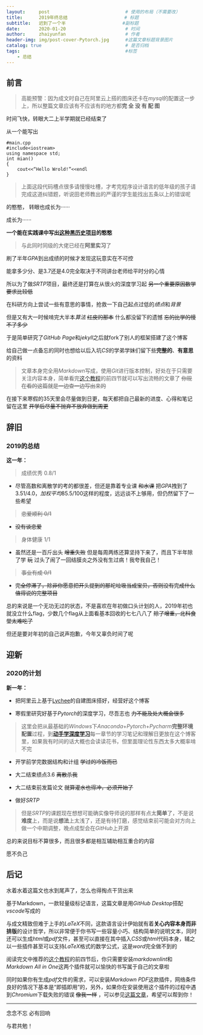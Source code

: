 ```yaml
---
layout:     post                            # 使用的布局（不需要改）
title:      2019年终总结                     # 标题 
subtitle:   迟到了一个半                     #副标题
date:       2020-01-20                      # 时间
author:     zhaiyunfan                      # 作者
header-img: img/post-cover-Pytorch.jpg      #这篇文章标题背景图片
catalog: true                               # 是否归档
tags:                                       #标签
    - 总结
---
```


## 前言

>高能预警：因为成文时自己在阿里云上搭的图床还卡在*mysql*的配置这一步上，所以整篇文章应该有不应该有的地方都**完 全 没 有 配 图**

时间飞快，转眼大二上半学期就已经结束了

从一个能写出

    #main.cpp
    #include<iostream>
    using namespace std;
    int mian()
    {
        cout<<“Hello Wrold!”<<endl
    }

>上面这段代码槽点很多请慢慢吐槽，才考完程序设计语言的低年级的孩子请完成这道纠错题，听说田老师教出的严谨的学生能找出五条以上的错误呢

的憨憨，
转眼也成长为······

成长为······

**一个能在实践课中写出[这种黑历史项目](https://github.com/zhaiyunfan/Practice-of-Bank-Management-System)的憨憨**

>与此同时同级的大佬已经在**阿里实习**了

刷了半年*GPA*到出成绩的时候才发现这玩意实在不可控

能拿多少分、是3.7还是4.0完全取决于不同讲台老师给平时分的心情

所以为了做*SRTP*项目，最终还是打算在从很火的深度学习起 ~~另一个重要原因数学要求比较低~~

在科研方向上尝试一些有意思的事情，抢救一下自己起点过低的*绩点*和*背景*

但是又有大一时候啃完大半本*算法* ~~红皮的那本~~ 什么都没留下的遗憾 ~~忘的比学的慢不了多少~~

于是简单研究了*GitHub Page*和*jekyll*之后就fork了别人的框架搭建了这个博客

给自己做一点备忘的同时也想给以后入坑*CS*的学弟学妹们留下些**完整的**、**有意思**的资料

>文章本身完全用*Markdown*写成，使用*Git*进行版本控制，好处在于只需要关注内容本身，简单看完[这个教程](https://zhuanlan.zhihu.com/p/56699805)的前四节就可以写出流畅的文章了 ~~你现在看的这篇就是一边查一边写出来的~~

在接下来寒假的35天里会尽量做到日更，每天都把自己最新的进度、心得和笔记留在这里 ~~开学后尽量不抛弃不放弃做到周更~~

## 辞旧

### 2019的总结

**这一年：**

>成绩优秀 0.8/1

* 尽管高数和离散学的考的都很差，但还是靠着专业课 ~~和水课~~ 把*GPA*拽到了3.51/4.0，*加权平均*85.5/100这样的程度，远远谈不上够用，但仍然留下了一些希望

>~~恋爱顺利 0/1~~

* ~~没有谈恋爱~~

>身体健康 1/1

* 虽然还是一百斤出头 ~~增重失败~~ 但是每周两练还算坚持下来了，而且下半年除了学 ~~玩~~ 过头了闹了一回结膜炎之外没有生过病！我夸我自己！

>~~事业有成 0/1~~

* ~~完全停滞了，除非你愿意把开头提到的那坨垃圾当成宝贝，否则没有完成什么值得说的完整项目~~

总的来说是一个无功无过的状态，不是喜欢在年初做口头计划的人，2019年初也就没立什么flag，少数几个flag从上面看基本回收的七七八八了 ~~除了增重，北科食堂太难吃了~~

但还是要对年初的自己说声抱歉，今年又辜负时间了呢

## 迎新

### 2020的计划

**新一年：**

* 把阿里云上基于[Lychee](https://github.com/LycheeOrg/Lychee)的自建图床搭好，经营好这个博客

* 寒假里研究好基于*Pytorch*的深度学习，尽吾志也 ~~力不能及处大概会很多~~

>这里会把从最基础的*Windows*下*Anaconda*+*Pytorch*+*Pycharm***完整环境配置**过程，到[**动手学深度学习**](https://tangshusen.me/Dive-into-DL-PyTorch/#/)每一章节的学习笔记和理解日更放在这个博客里，如果我有时间的话大概也会读读花书，但里面理论性东西太多大概率啃不完

* 开学前学完数据结构和计组 ~~学过的冷饭而已~~

* 大二结束绩点3.6 ~~离散杀我~~

* 大二结束前发篇论文 ~~就算灌水也得冲，必须开始了~~

* 做好*SRTP*

>但是*SRTP*的课题现在想想可能确实像导师说的那样有点太**简单**了，不是说**难度**上，而是说**想法**上太浅了，还是有待打磨，感觉结束前可能会对方向上做一个中期调整，晚点成型会在*GitHub*上开源

总的来说目标不算很多，而且很多都是相互辅助相互重合的内容

愿不负己

## 后记

水着水着这篇文也水到尾声了，怎么也得掏点干货出来

基于Markdown，一款轻量级标记语言，这篇文章是用*GitHub Desktop*搭配*vscode*写成的

与成文精致但难于上手的*LaTeX*不同，这款语言设计伊始就有着**关心内容本身而非排版**的设计哲学，所以非常便于你书写一些容量小巧、结构简单的说明文本，同时还可以生成*html*或*pdf*文件，甚至可以直接在其中插入*CSS*或*html*代码本身，辅之以一些插件甚至可以支持*LaTeX*格式的数学公式，这是*word*完全做不到的

阅读完文中推荐的[这个教程](https://zhuanlan.zhihu.com/p/56699805)的前四节后，你只需要安装*markdownlint*和*Markdown All in One*这两个插件就可以愉快的书写属于自己的文章啦

同时如果你有生成*pdf*文件的需求，可以安装*Markdown PDF*这款插件，网络条件良好的情况下基本是“即插即用”的，另外，如果你在安装使用这个插件的过程中遇到*Chromium*下载失败的错误 ~~像我一样~~ ，可以参见[这篇文章](https://jingyan.baidu.com/article/eae07827794d661fed54854c.html)，希望可以帮到你！

----

念念不忘 必有回响

与君共勉！

